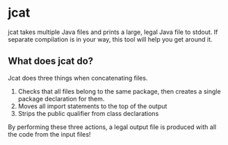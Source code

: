 jcat
====

jcat takes multiple Java files and prints a large, legal Java file to stdout.
If separate compilation is in your way, this tool will help you get around it.

What does jcat do?
------------------
Jcat does three things when concatenating files.

1. Checks that all files belong to the same package, then creates a single
   package declaration for them.
2. Moves all import statements to the top of the output
3. Strips the public qualifier from class declarations

By performing these three actions, a legal output file is produced with all the
code from the input files!
